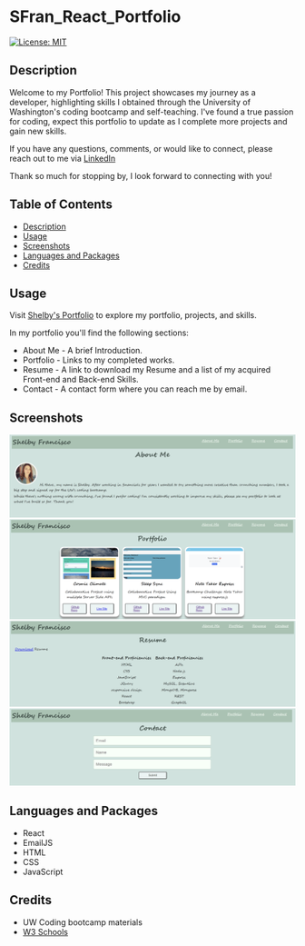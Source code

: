 # SFran_React_Portfolio
[![License: MIT](https://img.shields.io/badge/License-MIT-blue.svg)](https://opensource.org/licenses/MIT)
## Description

Welcome to my Portfolio! This project showcases my journey as a developer, highlighting skills I obtained through the University of Washington's coding bootcamp and self-teaching. 
I've found a true passion for coding, expect this portfolio to update as I complete more projects and gain new skills. 

If you have any questions, comments, or would like to connect, please reach out to me via [LinkedIn](https://www.linkedin.com/in/shelby-francisco-111948100/) 

Thank so much for stopping by, I look forward to connecting with you! 

## Table of Contents
* [Description](#description)
* [Usage](#usage)
* [Screenshots](#screenshots)
* [Languages and Packages](#languages-and-packages)
* [Credits](#credits)


## Usage

Visit [Shelby's Portfolio](https://shelcisco.github.io/SFran_React_Portfolio/) to explore my portfolio, projects, and skills. 

In my portfolio you'll find the following sections:
* About Me - A brief Introduction.
* Portfolio - Links to my completed works.
* Resume - A link to download my Resume and a list of my acquired Front-end and Back-end Skills.
* Contact - A contact form where you can reach me by email.

## Screenshots

![](https://github.com/Shelcisco/SFran_React_Portfolio/blob/main/public/Screenshot1.png)
![](https://github.com/Shelcisco/SFran_React_Portfolio/blob/main/public/Screenshot2.png)
![](https://github.com/Shelcisco/SFran_React_Portfolio/blob/main/public/Screenshot3.png)
![](https://github.com/Shelcisco/SFran_React_Portfolio/blob/main/public/Screenshot4.png)

## Languages and Packages
* React
* EmailJS
* HTML
* CSS
* JavaScript

## Credits 
* UW Coding bootcamp materials
* <a href="https://www.w3schools.com/">W3 Schools</a>

